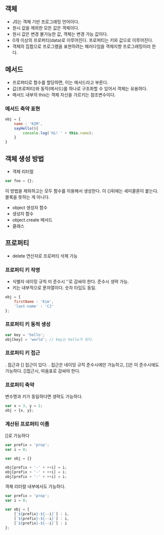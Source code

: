 ## 객체

- JS는 객체 기반 프로그래밍 언어이다.
- 원시 값을 제외한 모든 값은 객체이다.
- 원시 값은 변경 불가능한 값, 객체는 변경 가능 값이다.
- 0개 이상의 프로퍼티(data)로 이루어진다. 프로퍼티는 키와 값으로 이루어진다.
- 객체의 집합으로 프로그램을 표현하려는 패러다임을 객체지향 프로그래밍이라 한다.

## 메서드

- 프로퍼티로 함수를 할당하면, 이는 메서드라고 부른다.
- 값(프로퍼티)와 동작(메서드)를 하나로 구조화할 수 있어서 객체는 유용하다.
- 메서드 내부의 this는 객체 자신을 가르키는 참조변수이다.

### 메서드 축약 표현

```js
obj = {
    name : 'KIM',
    sayHello(){
        console.log('Hi! ' + this.name);
    }
}
```

## 객체 생성 방법

- 객체 리터럴

```js
var foo = {};
```

이 방법을 제외하고는 모두 함수를 이용해서 생성한다. 이 {}뒤에는 세미콜론이 붙는다. 블록을 뜻하는 게 아니다.

- object 생성자 함수
- 생성자 함수
- object.create 메서드
- 클래스

## 프로퍼티

- delete 연산자로 프로퍼티 삭제 가능

### 프로퍼티 키 작명

- 식별자 네이밍 규칙 미 준수시 ''로 감싸야 한다. 준수시 생략 가능.
- 키는 내부적으로 문자열이다. 숫자 타입도 동일.

```js
obj = {
    firstName : 'Kim',
    'last-name' : 'CJ'
};
```

### 프로퍼티 키 동적 생성

```js
var key = 'hello';
obj[key] = 'world'; // key는 hello가 된다.
```

### 프로퍼티 키 접근

. 접근과 [] 접근이 있다. . 접근은 네이밍 규칙 준수시에만 가능하고, []은 미 준수시에도 가능하다. []접근시, 따옴표로 감싸야 한다.

### 프로퍼티 축약

변수명과 키가 동일하다면 생략도 가능하다.

```js
var x = 3, y = 2;
obj = {x, y};
```

### 계산된 프로퍼티 이름

[]로 가능하다

```js
var prefix = 'prop';
var i = 0;

var obj = {}

obj[prefix + '-' + ++i] = i;
obj[prefix + '-' + ++i] = i;
obj[prefix + '-' + ++i] = i;
```

객체 리터럴 내부에서도 가능하다.

```js
var prefix = 'prop';
var i = 0;

var obj = {
    [`${prefix}-${--i}`] : i,
    [`${prefix}-${--i}`] : i,
    [`${prefix}-${--i}`] : i
};

```